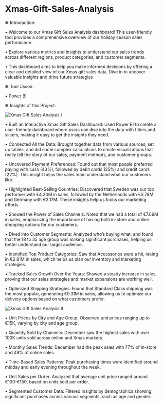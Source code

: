 # Xmas-Gift-Sales-Analysis

✽ Introduction:

• Welcome to our Xmas Gift Sales Analysis dashboard! This user-friendly tool provides a comprehensive overview of our holiday season sales performance. 

• Explore various metrics and insights to understand our sales trends across different regions, product categories, and customer segments.

• This dashboard aims to help you make informed decisions by offering a clear and detailed view of our Xmas gift sales data. Dive in to uncover valuable insights and drive future strategies

✽ Tool Ussed: 

• Power BI

✽ Insights of this Project:

![Xmas Gift Sales Analysis I](https://github.com/user-attachments/assets/f535db13-42c3-4d72-8934-7596be16564f)


• Built an Interactive Xmas Gift Sales Dashboard: Used Power BI to create a user-friendly dashboard where users can dive into the data with filters and slicers, making it easy to get the insights they need.

• Connected All the Data: Brought together data from various sources, set up tables, and did some complex calculations to create visualizations that really tell the story of our sales, payment methods, and customer groups.

• Uncovered Payment Preferences: Found out that most people preferred paying with cash (43%), followed by debit cards (35%) and credit cards (22%). This insight helps the sales team understand what our customers like.

• Highlighted Best-Selling Countries: Discovered that Sweden was our top performer with €4.20M in sales, followed by the Netherlands with €3.78M and Germany with €3.17M. These insights help us focus our marketing efforts.

• Showed the Power of Sales Channels: Noted that we had a total of €7.09M in sales, emphasizing the importance of having both in-store and online shopping options for our customers.

• Dived into Customer Segments: Analyzed who’s buying what, and found that the 18 to 35 age group was making significant purchases, helping us better understand our target audience.

• Identified Top Product Categories: Saw that Accessories were a hit, raking in €2.81M in sales, which helps us plan our inventory and marketing strategies.

• Tracked Sales Growth Over the Years: Showed a steady increase in sales, proving that our sales strategies and market expansions are working well.

• Optimized Shipping Strategies: Found that Standard Class shipping was the most popular, generating €0.31M in sales, allowing us to optimize our delivery options based on what customers prefer.

![Xmas Gift Sales Analysis II](https://github.com/user-attachments/assets/8e96ed0b-b845-433a-ab21-1fdcaf3dab8b)

• Unit Prices by City and Age Group: Observed unit prices ranging up to €15K, varying by city and age group.

• Quantity Sold by Channels: December saw the highest sales with over 100K units sold across online and Xmas markets.

• Monthly Sales Trends: December had the peak sales with 77% of in-store and 49% of online sales.

• Time-Based Sales Patterns: Peak purchasing times were identified around midday and early evening throughout the week.

• Unit Sales per Order: Analyzed that average unit price ranged around €130-€150, based on units sold per order.

• Segmented Customer Data: Filtered insights by demographics showing significant purchases across various segments, such as age and gender.


